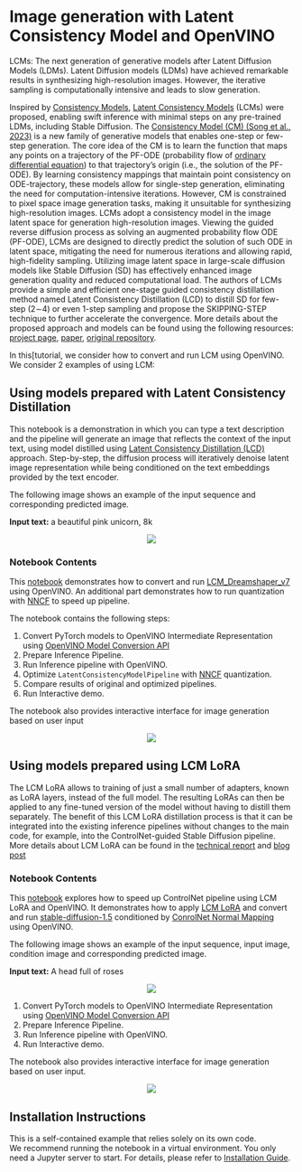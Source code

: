# Image generation with Latent Consistency Model and OpenVINO

LCMs: The next generation of generative models after Latent Diffusion Models (LDMs). 
Latent Diffusion models (LDMs) have achieved remarkable results in synthesizing high-resolution images. However, the iterative sampling is computationally intensive and leads to slow generation.

Inspired by [Consistency Models](https://arxiv.org/abs/2303.01469), [Latent Consistency Models](https://arxiv.org/pdf/2310.04378.pdf) (LCMs) were proposed, enabling swift inference with minimal steps on any pre-trained LDMs, including Stable Diffusion. 
The [Consistency Model (CM) (Song et al., 2023)](https://arxiv.org/abs/2303.01469) is a new family of generative models that enables one-step or few-step generation. The core idea of the CM is to learn the function that maps any points on a trajectory of the PF-ODE (probability flow of [ordinary differential equation](https://en.wikipedia.org/wiki/Ordinary_differential_equation)) to that trajectory’s origin (i.e., the solution of the PF-ODE). By learning consistency mappings that maintain point consistency on ODE-trajectory, these models allow for single-step generation, eliminating the need for computation-intensive iterations. However, CM is constrained to pixel space image generation tasks, making it unsuitable for synthesizing high-resolution images. LCMs adopt a consistency model in the image latent space for generation high-resolution images.  Viewing the guided reverse diffusion process as solving an augmented probability flow ODE (PF-ODE), LCMs are designed to directly predict the solution of such ODE in latent space, mitigating the need for numerous iterations and allowing rapid, high-fidelity sampling. Utilizing image latent space in large-scale diffusion models like Stable Diffusion (SD) has effectively enhanced image generation quality and reduced computational load. The authors of LCMs provide a simple and efficient one-stage guided consistency distillation method named Latent Consistency Distillation (LCD) to distill SD for few-step (2∼4) or even 1-step sampling and propose the SKIPPING-STEP technique to further accelerate the convergence. More details about the proposed approach and models can be found using the following resources: [project page](https://latent-consistency-models.github.io/), [paper](https://arxiv.org/abs/2310.04378), [original repository](https://github.com/luosiallen/latent-consistency-model).

In this[tutorial, we consider how to convert and run LCM using OpenVINO. We consider 2 examples of using LCM:

## Using models prepared with Latent Consistency Distillation

This notebook is a demonstration in which you can type a text description and the pipeline will generate an image that reflects the context of the input text, using model distilled using [Latent Consistency Distillation (LCD)](https://arxiv.org/abs/2310.04378) approach.
Step-by-step, the diffusion process will iteratively denoise latent image representation while being conditioned on the text embeddings provided by the text encoder.

The following image shows an example of the input sequence and corresponding predicted image.



**Input text:** a beautiful pink unicorn, 8k

<p align="center">
    <img src="https://user-images.githubusercontent.com/29454499/277367065-13a8f622-8ea7-4d12-b3f8-241d4499305e.png"/>
</p>

### Notebook Contents

This [notebook](./263-latent-consistency-models-image-generation.ipynb) demonstrates how to convert and run [LCM_Dreamshaper_v7](https://huggingface.co/SimianLuo/LCM_Dreamshaper_v7) using OpenVINO. An additional part demonstrates how to run quantization with [NNCF](https://github.com/openvinotoolkit/nncf/) to speed up pipeline.

The notebook contains the following steps:

1. Convert PyTorch models to OpenVINO Intermediate Representation using [OpenVINO Model Conversion API](https://docs.openvino.ai/2023.2/openvino_docs_model_processing_introduction.html#convert-a-model-with-python-convert-model)
2. Prepare Inference Pipeline.
3. Run Inference pipeline with OpenVINO.
4. Optimize `LatentConsistencyModelPipeline` with [NNCF](https://github.com/openvinotoolkit/nncf/) quantization.
5. Compare results of original and optimized pipelines.
6. Run Interactive demo.

The notebook also provides interactive interface for image generation based on user input

<p align="center">
    <img src="https://user-images.githubusercontent.com/29454499/284298771-708cc873-ccea-40b8-a681-de1ddc97ae94.gif"/>
</p>

## Using models prepared using LCM LoRA

The LCM LoRA allows to training of just a small number of adapters, known as LoRA layers, instead of the full model. The resulting LoRAs can then be applied to any fine-tuned version of the model without having to distill them separately. The benefit of this LCM LoRA distillation process is that it can be integrated into the existing inference pipelines without changes to the main code, for example, into the ControlNet-guided Stable Diffusion pipeline. More details about LCM LoRA can be found in the [technical report](https://arxiv.org/abs/2311.05556) and [blog post](https://huggingface.co/blog/lcm_lora)  


### Notebook Contents

This [notebook](./263-lcm-lora-controlnet.ipynb) explores how to speed up ControlNet pipeline using LCM LoRA and OpenVINO. It demonstrates how to apply [LCM LoRA](https://huggingface.co/latent-consistency/lcm-lora-sdv1-5) and convert and run [stable-diffusion-1.5](https://huggingface.co/runwayml/stable-diffusion-v1-5) conditioned by [ConrolNet Normal Mapping](https://huggingface.co/lllyasviel/control_v11p_sd15_normalbae) using OpenVINO.

The following image shows an example of the input sequence, input image, condition image and corresponding predicted image.



**Input text:** A head full of roses

<p align="center">
    <img src="https://user-images.githubusercontent.com/29454499/284291731-9c4ee978-a934-43ea-9484-b6b91a9f9407.png"/>
</p>

1. Convert PyTorch models to OpenVINO Intermediate Representation using [OpenVINO Model Conversion API](https://docs.openvino.ai/2023.2/openvino_docs_model_processing_introduction.html#convert-a-model-with-python-convert-model)
2. Prepare Inference Pipeline.
3. Run Inference pipeline with OpenVINO.
4. Run Interactive demo.

The notebook also provides interactive interface for image generation based on user input.

<p align="center">
    <img src="https://user-images.githubusercontent.com/29454499/284299074-8ba6c6c4-d8fa-4e5a-9d5d-d76f430f5647.gif"/>
</p>

## Installation Instructions

This is a self-contained example that relies solely on its own code.</br>
We recommend running the notebook in a virtual environment. You only need a Jupyter server to start.
For details, please refer to [Installation Guide](../../README.md).